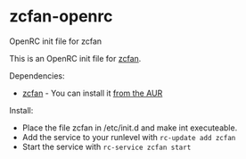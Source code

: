 # zcfan-openrc
OpenRC init file for zcfan

This is an OpenRC init file for [zcfan](https://github.com/cdown/zcfan).

Dependencies:
- [zcfan](https://github.com/cdown/zcfan) - You can install it [from the AUR](https://aur.archlinux.org/packages/zcfan)

Install:
- Place the file zcfan in /etc/init.d and make int executeable.
- Add the service to your runlevel with
`rc-update add zcfan`
- Start the service with
`rc-service zcfan start`
